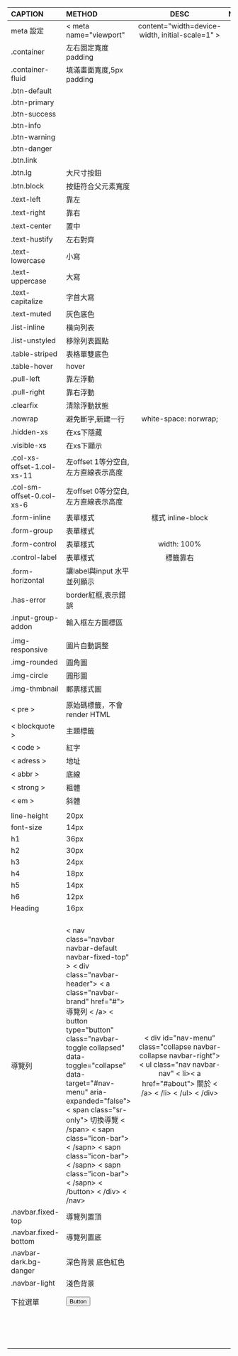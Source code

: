 | CAPTION | METHOD | DESC | NOTE |  
| :---- | :---- | :----: | :---- |  
| meta 設定 | < meta name="viewport"  | content="width=device-width, initial-scale=1" > |  
| .container | 左右固定寬度padding |  |  
| .container-fluid | 填滿畫面寬度,5px padding |  |  
| .btn-default |  |  |  
| .btn-primary |  |  |  
| .btn-success |  |  |  
| .btn-info |  |  |  
| .btn-warning |  |  |  
| .btn-danger |  |  |  
| .btn.link |  |  |  
| .btn.lg | 大尺寸按鈕 |  |  
| .btn.block | 按鈕符合父元素寬度 |  |  
| .text-left | 靠左 |  |  
| .text-right | 靠右 |  |  
| .text-center | 置中 |  |  
| .text-hustify | 左右對齊 |  |  
| .text-lowercase | 小寫 |  |  
| .text-uppercase | 大寫 |  |  
| .text-capitalize | 字首大寫 |  |  
| .text-muted | 灰色底色 |  |  
| .list-inline | 橫向列表 |  |  
| .list-unstyled | 移除列表圓點 |  |  
| .table-striped | 表格單雙底色 |  |  
| .table-hover | hover |  |  
| .pull-left | 靠左浮動 |  |  
| .pull-right | 靠右浮動 |  |  
| .clearfix | 清除浮動狀態 |  |  
| .nowrap | 避免斷字,新建一行 | white-space: norwrap; |  
| .hidden-xs | 在xs下隱藏 |  |
| .visible-xs | 在xs下顯示 |  |
| .col-xs-offset-1.col-xs-11 | 左offset 1等分空白,左方直線表示高度 |  |  
| .col-sm-offset-0.col-xs-6 | 左offset 0等分空白,左方直線表示高度 |  |  
| .form-inline | 表單樣式 | 樣式 inline-block |  
| .form-group | 表單樣式 |  |  
| .form-control | 表單樣式 | width: 100% |  
| .control-label | 表單樣式 | 標籤靠右 |  
| .form-horizontal | 讓label與input 水平並列顯示 |  |  
| .has-error | border紅框,表示錯誤 |  |  
| .input-group-addon | 輸入框左方圖標區 |  |  
|  |  |  |  
| .img-responsive | 圖片自動調整 |  |  
| .img-rounded | 圓角圖 |  |  
| .img-circle | 圓形圖 |  |  
| .img-thmbnail | 郵票樣式圖 |  |  
|  |  |  |  
| < pre > | 原始碼標籤，不會render HTML |  |  
| < blockquote > | 主題標籤 |  |  
| < code > | 紅字 |  |  
| < adress > | 地址 |  |  
| < abbr > | 底線 |  |  
| < strong > | 粗體 |  |  
| < em > | 斜體 |  |  
|  |  |  |  
| line-height | 20px |  |  
| font-size | 14px |  |  
| h1 | 36px |  |  
| h2 | 30px |  |  
| h3 | 24px |  |  
| h4 | 18px |  |  
| h5 | 14px |  |  
| h6 | 12px |  |  
| Heading | 16px |  |  
|  |  |  |  
|  |  |  |  
|  |  |  |  
|  |  |  |  
| 導覽列 | < nav class="navbar navbar-default navbar-fixed-top" > < div class="navbar-header"> < a class="navbar-brand" href="#"> 導覽列 < /a> < button type="button" class="navbar-toggle collapsed" data-toggle="collapse" data-target="#nav-menu" aria-expanded="false"> < span class="sr-only"> 切換導覽 < /span> < sapn class="icon-bar">< /sapn> < sapn class="icon-bar">< /sapn> < sapn class="icon-bar">< /sapn> < /button> < /div> < /nav> | < div id="nav-menu" class="collapse navbar-collapse navbar-right"> < ul class="nav navbar-nav" < li>< a href="#about"> 關於 < /a> < /li> < /ul> < /div> |
| .navbar.fixed-top | 導覽列置頂 |  |  
| .navbar.fixed-bottom | 導覽列置底 |  |  
| .navbar-dark.bg-danger | 深色背景 底色紅色 |  |  
| .navbar-light | 淺色背景 |  |  
| 下拉選單 | <pre><button type="button">Button</button></pre> |  |  
|  |  |  |  
|  |  |  |  
|  |  |  |  
|  |  |  |  
|  |  |  |  
|  |  |  |  
|  |  |  |  
|  |  |  |  
|  |  |  |  
|  |  |  |  
|  |  |  |  
|  |  |  |  
|  |  |  |  


